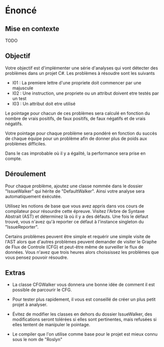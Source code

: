 # Énoncé

## Mise en contexte

TODO

## Objectif

Votre objectif est d'implémenter une série d'analyses qui vont détecter des problèmes dans un projet C#. Les problèmes à résoudre sont les suivants

* I01 : La premiere lettre d'une propriete doit commencer par une majuscule
* I02 : Une instruction, une propriete ou un attribut doivent etre testés par un test
* I03 : Un attribut doit etre utilisé

Le pointage pour chacun de ces problèmes sera calculé en fonction du nombre de vrais positifs, de faux positifs, de faux négatifs et de vrais négatifs.

Votre pointage pour chaque problème sera pondéré en fonction du succès de chaque équipe pour un problème afin de donner plus de poids aux problèmes difficiles.

Dans le cas improbable où il y a égalité, la performance sera prise en compte.

## Déroulement

Pour chaque problème, ajoutez une classe nommée dans le dossier "IssueWalker" qui hérite de "DefaultWalker". Ainsi votre analyse sera automatiquement éxécutée.

Utilisez les notions de base que vous avez appris dans vos cours de compilateur pour résourdre cette épreuve. Visitez l'Arbre de Syntaxe Abstrait (AST) et déterminez là où il y a des défauts. Une fois le défaut trouvé, vous n'avez qu'à reporter ce défaut à l'instance singleton du "IssueReporter".

Certains problèmes peuvent être simple et requérir une simple visite de l'AST alors que d'autres problèmes peuvent demander de visiter le Graphe de Flux de Controle (CFG) et peut-être même de surveiller le flux de données. Vous n'avez que trois heures alors choississez les problèmes que vous pensez pouvoir résoudre.

## Extras

* La classe CFGWalker vous donnera une bonne idée de comment il est possible de parcourir le CFG.

* Pour tester plus rapidement, il vous est conseillé de créer un plus petit projet à analyser.

* Évitez de modifier les classes en dehors du dossier IssueWalker, des modifications seront tolérées si elles sont pertinentes, mais refusées si elles tentent de manipuler le pointage.

* Le compiler que l'on utilise comme base pour le projet est mieux connu sous le nom de "Roslyn"
